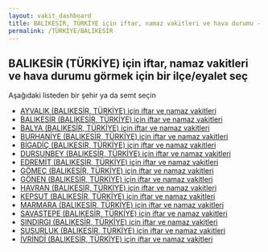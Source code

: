 ```yaml
---
layout: vakit_dashboard
title: BALIKESİR, TÜRKİYE için iftar, namaz vakitleri ve hava durumu - ilçe/eyalet seç
permalink: /TÜRKİYE/BALIKESİR
---
```


## BALIKESİR (TÜRKİYE) için iftar, namaz vakitleri ve hava durumu  görmek için bir ilçe/eyalet seç

Aşağıdaki listeden bir şehir ya da semt seçin

* [AYVALIK (BALIKESİR, TÜRKİYE) için iftar ve namaz vakitleri](/TÜRKİYE/BALIKESİR/AYVALIK)
* [BALIKESİR (BALIKESİR, TÜRKİYE) için iftar ve namaz vakitleri](/TÜRKİYE/BALIKESİR/BALIKESİR)
* [BALYA (BALIKESİR, TÜRKİYE) için iftar ve namaz vakitleri](/TÜRKİYE/BALIKESİR/BALYA)
* [BURHANİYE (BALIKESİR, TÜRKİYE) için iftar ve namaz vakitleri](/TÜRKİYE/BALIKESİR/BURHANİYE)
* [BİGADİÇ (BALIKESİR, TÜRKİYE) için iftar ve namaz vakitleri](/TÜRKİYE/BALIKESİR/BİGADİÇ)
* [DURSUNBEY (BALIKESİR, TÜRKİYE) için iftar ve namaz vakitleri](/TÜRKİYE/BALIKESİR/DURSUNBEY)
* [EDREMİT (BALIKESİR, TÜRKİYE) için iftar ve namaz vakitleri](/TÜRKİYE/BALIKESİR/EDREMİT)
* [GÖMEÇ (BALIKESİR, TÜRKİYE) için iftar ve namaz vakitleri](/TÜRKİYE/BALIKESİR/GÖMEÇ)
* [GÖNEN (BALIKESİR, TÜRKİYE) için iftar ve namaz vakitleri](/TÜRKİYE/BALIKESİR/GÖNEN)
* [HAVRAN (BALIKESİR, TÜRKİYE) için iftar ve namaz vakitleri](/TÜRKİYE/BALIKESİR/HAVRAN)
* [KEPSUT (BALIKESİR, TÜRKİYE) için iftar ve namaz vakitleri](/TÜRKİYE/BALIKESİR/KEPSUT)
* [MARMARA (BALIKESİR, TÜRKİYE) için iftar ve namaz vakitleri](/TÜRKİYE/BALIKESİR/MARMARA)
* [SAVAŞTEPE (BALIKESİR, TÜRKİYE) için iftar ve namaz vakitleri](/TÜRKİYE/BALIKESİR/SAVAŞTEPE)
* [SINDIRGI (BALIKESİR, TÜRKİYE) için iftar ve namaz vakitleri](/TÜRKİYE/BALIKESİR/SINDIRGI)
* [SUSURLUK (BALIKESİR, TÜRKİYE) için iftar ve namaz vakitleri](/TÜRKİYE/BALIKESİR/SUSURLUK)
* [İVRİNDİ (BALIKESİR, TÜRKİYE) için iftar ve namaz vakitleri](/TÜRKİYE/BALIKESİR/İVRİNDİ)

<script type="text/javascript">
  var GLOBAL_COUNTRY = 'TÜRKİYE';
  var GLOBAL_CITY = 'BALIKESİR';
  var GLOBAL_STATE = 'BALIKESİR';
</script>
